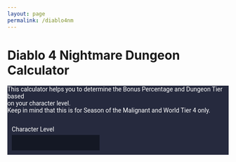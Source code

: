 ```yaml
---
layout: page
permalink: /diablo4nm
---
```


<style>
  @import url('https://fonts.googleapis.com/css2?family=Roboto:wght@400;700&display=swap');

  #diablo4nm {
    font-family: 'Roboto', sans-serif;
    color: #ffffff;
    background-color: #262a3e;
  }

  #diablo4nm input[type="number"], 
  #diablo4nm .bonus-output {
    width: 200px;
    background-color: #141824;
    color: #ffffff;
    border: none;
    padding: 10px;
    appearance: textfield;
    -moz-appearance: textfield;
    -webkit-appearance: textfield;
  }

  #diablo4nm label, #diablo4nm p {
    color: #ffffff;
    display: block;
    margin-bottom: 5px;
  }

  #diablo4nm .output-section {
    display: flex;
    flex-direction: column;
    align-items: flex-start;
    margin: 2%;
  }

  #diablo4nm .container {
    display: flex;
    flex-direction: column;
    align-items: flex-start;
    width: 80%;
    margin: auto;
    margin-left: 198px;
  }

  #diablo4nm .columns {
    display: flex;
    justify-content: flex-start;
    width: 100%;
  }

  #diablo4nm .column {
    width: 30%;
    margin: 0 25px;
    box-sizing: border-box;
  }
</style>

<h1>Diablo 4 Nightmare Dungeon Calculator</h1>
<div id="diablo4nm" class="container">
  <p>This calculator helps you to determine the Bonus Percentage and Dungeon Tier based<br>on your character level.<br>Keep in mind that this is for Season of the Malignant and World Tier 4 only.<br><br></p>
  
  <div class="output-section">
    <label for="inputNum">Character Level</label>
    <input type="number" id="inputNum" name="inputNum">
  </div>

  <!-- Add this new section for bonus percentage and tier level -->
  <div id="bonusSection" class="columns">
    <div id="bonusColumn1" class="column"></div>
    <div id="bonusColumn2" class="column"></div>
  </div>
</div>

<script>
  document.getElementById('inputNum').addEventListener('input', function (e) {
    const inputValue = Number(e.target.value);

    const bonusColumn1 = document.getElementById('bonusColumn1');
    const bonusColumn2 = document.getElementById('bonusColumn2');

    // clear previous output
    bonusColumn1.innerHTML = '';
    bonusColumn2.innerHTML = '';

    for (let i = 1; i <= 10; i++) {
      const tempValue = inputValue + i;

      let bonusPercentage = i * 1.5;
      let tierLevel = tempValue - 54;

      // this will keep outputting the bonus percentage and level with increased percentage
      const bonusOutput = tempValue > 0 ? `<b>${bonusPercentage}%</b>` : "Invalid level";
      
      let tierOutput;
      if (tempValue > 54) {
        if (tierLevel < 21) {
          tierOutput = `Tier Level: N/A, Monster Level: <b>${tempValue}</b>`;
        } else {
          tierOutput = `Tier Level: <b>${tierLevel}</b>, Monster Level: <b>${tempValue}</b>`;
        }
      } else {
        tierOutput = "Invalid tier level";
      }

      const bonusField = document.createElement('div');
      bonusField.className = 'bonus-output';

      bonusField.innerHTML = `Level +${i} bonus: ${bonusOutput}<br>${tierOutput}`;

      if (i <= 5) {
        bonusColumn1.appendChild(bonusField);
      } else {
        bonusColumn2.appendChild(bonusField);
      }
    }
  });
</script>
